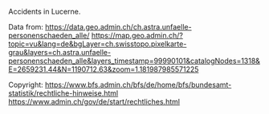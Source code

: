 Accidents in Lucerne. 

Data from: 
https://data.geo.admin.ch/ch.astra.unfaelle-personenschaeden_alle/
https://map.geo.admin.ch/?topic=vu&lang=de&bgLayer=ch.swisstopo.pixelkarte-grau&layers=ch.astra.unfaelle-personenschaeden_alle&layers_timestamp=99990101&catalogNodes=1318&E=2659231.44&N=1190712.63&zoom=1.181987985571225

Copyright: 
https://www.bfs.admin.ch/bfs/de/home/bfs/bundesamt-statistik/rechtliche-hinweise.html
https://www.admin.ch/gov/de/start/rechtliches.html
